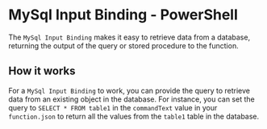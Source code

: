 # MySql Input Binding - PowerShell

The `MySql Input Binding` makes it easy to retrieve data from a database, returning the output of the query or stored procedure to the function.

## How it works

For a `MySql Input Binding` to work, you can provide the query to retrieve data from an existing object in the database. For instance, you can set the query to `SELECT * FROM table1` in the `commandText` value in your `function.json` to return all the values from the `table1` table in the database.
